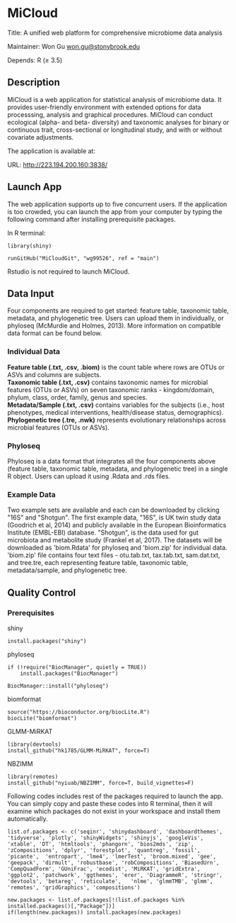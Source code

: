 # MiCloud
Title: A unified web platform for comprehensive microbiome data analysis

Maintainer: Won Gu won.gu@stonybrook.edu

Depends: R (≥ 3.5)

## Description
MiCloud is a web application for statistical analysis of microbiome data. It provides user-friendly environment with extended options for data processsing, analysis and graphical procedures. MiCloud can conduct ecological (alpha- and beta- diversity) and taxonomic analyses for binary or continuous trait, cross-sectional or longitudinal study, and with or without covariate adjustments.

The application is available at:

URL: http://223.194.200.160:3838/

## Launch App
The web application supports up to five concurrent users. If the application is too crowded, you can launch the app from your computer by typing the following command after installing prerequisite packages.

In R terminal:
```
library(shiny)

runGitHub("MiCloudGit", "wg99526", ref = "main")
```

Rstudio is not required to launch MiCloud.

## Data Input
Four components are required to get started: feature table, taxonomic table, metadata, and phylogenetic tree. Users can upload them in individually, or phyloseq (McMurdie and Holmes, 2013). More information on compatible data format can be found below.

### Individual Data
**Feature table (.txt, .csv, .biom)** is the count table where rows are OTUs or ASVs and columns are subjects.  
**Taxonomic table (.txt, .csv)** contains taxonomic names for microbial features (OTUs or ASVs) on seven taxonomic ranks - kingdom/domain, phylum, class, order, family, genus and species.  
**Metadata/Sample (.txt, .csv)** contains variables for the subjects (i.e., host phenotypes, medical interventions, health/disease status, demographics).  
**Phylogenetic tree (.tre, .nwk)** represents evolutionary relationships across microbial features (OTUs or ASVs).  

### Phyloseq
Phyloseq is a data format that integrates all the four components above (feature table, taxonomic table, metadata, and phylogenetic tree) in a single R object. Users can upload it using .Rdata and .rds files.

### Example Data
Two example sets are available and each can be downloaded by clicking "16S" and "Shotgun". The first example data, "16S", is UK twin study data (Goodrich et al, 2014) and publicly available in the European Bioinformatics Institute (EMBL-EBI) database. "Shotgun", is the data used for gut microbiota and metabolite study (Frankel et al, 2017). The datasets will be downloaded as 'biom.Rdata' for phyloseq and 'biom.zip' for individual data. 'biom.zip' file contains four text files - otu.tab.txt, tax.tab.txt, sam.dat.txt, and tree.tre, each representing feature table, taxonomic table, metadata/sample, and phylogenetic tree.


## Quality Control


### Prerequisites

shiny
```
install.packages("shiny")
```

phyloseq
```
if (!require("BiocManager", quietly = TRUE))
    install.packages("BiocManager")

BiocManager::install("phyloseq")
```

biomformat
```
source("https://bioconductor.org/biocLite.R")
biocLite("biomformat")
```

GLMM-MiRKAT
```
library(devtools)
install_github("hk1785/GLMM-MiRKAT", force=T)
```

NBZIMM
```
library(remotes)
install_github("nyiuab/NBZIMM", force=T, build_vignettes=F)
```


Following codes includes rest of the packages required to launch the app. You can simply copy and paste these codes into R terminal, then it will examine which packages do not exist in your workspace and install them automatically.

```
list.of.packages <- c('seqinr', 'shinydashboard', 'dashboardthemes', 'tidyverse', 'plotly', 'shinyWidgets', 'shinyjs', 'googleVis', 'xtable', 'DT', 'htmltools', 'phangorn', 'bios2mds', 'zip', 'zCompositions', 'dplyr', 'forestplot', 'quantreg', 'fossil', 'picante',  'entropart', 'lme4', 'lmerTest', 'broom.mixed', 'gee', 'geepack', 'dirmult', 'robustbase', 'robCompositions', 'BiasedUrn', 'CompQuadForm', 'GUniFrac', 'ecodist', 'MiRKAT', 'gridExtra', 'ggplot2', 'patchwork', 'ggthemes', 'erer', 'DiagrammeR', 'stringr', 'devtools', 'betareg', 'reticulate',   'nlme', 'glmmTMB', 'glmm', 'remotes', 'gridGraphics', 'compositions')

new.packages <- list.of.packages[!(list.of.packages %in% installed.packages()[,"Package"])]
if(length(new.packages)) install.packages(new.packages)
```


